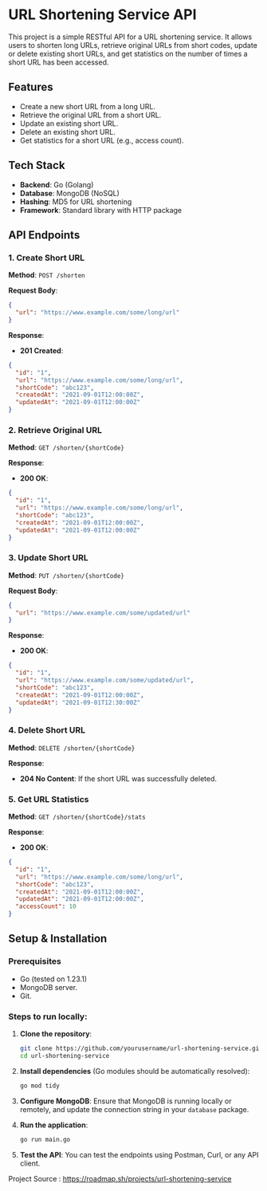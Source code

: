 

# URL Shortening Service API

This project is a simple RESTful API for a URL shortening service. It allows users to shorten long URLs, retrieve original URLs from short codes, update or delete existing short URLs, and get statistics on the number of times a short URL has been accessed.

## Features

- Create a new short URL from a long URL.
- Retrieve the original URL from a short URL.
- Update an existing short URL.
- Delete an existing short URL.
- Get statistics for a short URL (e.g., access count).

## Tech Stack

- **Backend**: Go (Golang)
- **Database**: MongoDB (NoSQL)
- **Hashing**: MD5 for URL shortening
- **Framework**: Standard library with HTTP package
## API Endpoints

### 1. Create Short URL
**Method**: `POST /shorten`

**Request Body**:
```json
{
  "url": "https://www.example.com/some/long/url"
}
```

**Response**:
- **201 Created**:
```json
{
  "id": "1",
  "url": "https://www.example.com/some/long/url",
  "shortCode": "abc123",
  "createdAt": "2021-09-01T12:00:00Z",
  "updatedAt": "2021-09-01T12:00:00Z"
}
```

### 2. Retrieve Original URL
**Method**: `GET /shorten/{shortCode}`

**Response**:
- **200 OK**:
```json
{
  "id": "1",
  "url": "https://www.example.com/some/long/url",
  "shortCode": "abc123",
  "createdAt": "2021-09-01T12:00:00Z",
  "updatedAt": "2021-09-01T12:00:00Z"
}
```

### 3. Update Short URL
**Method**: `PUT /shorten/{shortCode}`

**Request Body**:
```json
{
  "url": "https://www.example.com/some/updated/url"
}
```

**Response**:
- **200 OK**:
```json
{
  "id": "1",
  "url": "https://www.example.com/some/updated/url",
  "shortCode": "abc123",
  "createdAt": "2021-09-01T12:00:00Z",
  "updatedAt": "2021-09-01T12:30:00Z"
}
```

### 4. Delete Short URL
**Method**: `DELETE /shorten/{shortCode}`

**Response**:
- **204 No Content**: If the short URL was successfully deleted.

### 5. Get URL Statistics
**Method**: `GET /shorten/{shortCode}/stats`

**Response**:
- **200 OK**:
```json
{
  "id": "1",
  "url": "https://www.example.com/some/long/url",
  "shortCode": "abc123",
  "createdAt": "2021-09-01T12:00:00Z",
  "updatedAt": "2021-09-01T12:00:00Z",
  "accessCount": 10
}
```

## Setup & Installation

### Prerequisites
- Go (tested on 1.23.1)
- MongoDB server.
- Git.

### Steps to run locally:

1. **Clone the repository**:
    ```bash
    git clone https://github.com/yourusername/url-shortening-service.git
    cd url-shortening-service
    ```

2. **Install dependencies** (Go modules should be automatically resolved):
    ```bash
    go mod tidy
    ```

3. **Configure MongoDB**:
    Ensure that MongoDB is running locally or remotely, and update the connection string in your `database` package.

4. **Run the application**:
    ```bash
    go run main.go
    ```

5. **Test the API**:
    You can test the endpoints using Postman, Curl, or any API client.

Project Source : https://roadmap.sh/projects/url-shortening-service
